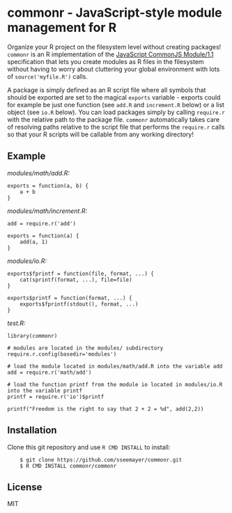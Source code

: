 # commonr - JavaScript-style module management for R

Organize your R project on the filesystem level without creating packages! `commonr` is an R implementation of the [JavaScript CommonJS Module/1.1](http://wiki.commonjs.org/wiki/Modules/1.1) specification that lets you create modules as R files in the filesystem without having to worry about cluttering your global environment with lots of `source('myfile.R')` calls.

A package is simply defined as an R script file where all symbols that should be exported are set to the magical `exports` variable - exports could for example be just one function (see `add.R` and `increment.R` below) or a list object (see `io.R` below). You can load packages simply by calling `require.r` with the relative path to the package file. `commonr` automatically takes care of resolving paths relative to the script file that performs the `require.r` calls so that your R scripts will be callable from any working directory!

## Example

*modules/math/add.R:*

    exports = function(a, b) {
        a + b
    }

*modules/math/increment.R:*

    add = require.r('add')

    exports = function(a) {
        add(a, 1)
    }

*modules/io.R:*

    exports$fprintf = function(file, format, ...) {
        cat(sprintf(format, ...), file=file)
    }

    exports$printf = function(format, ...) {
        exports$fprintf(stdout(), format, ...)
    }

*test.R:*

    library(commonr)

    # modules are located in the modules/ subdirectory
    require.r.config(basedir='modules')

    # load the module located in modules/math/add.R into the variable add
    add = require.r('math/add')

    # load the function printf from the module io located in modules/io.R into the variable printf
    printf = require.r('io')$printf

    printf("Freedom is the right to say that 2 + 2 = %d", add(2,2))

## Installation

Clone this git repository and use `R CMD INSTALL` to install:

        $ git clone https://github.com/sseemayer/commonr.git
        $ R CMD INSTALL commonr/commonr

## License

MIT
